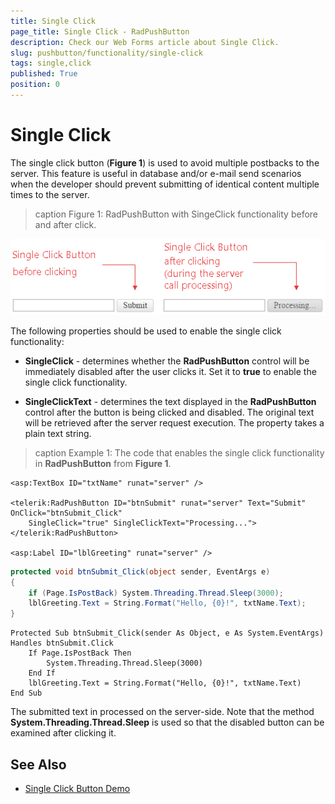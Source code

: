 ```yaml
---
title: Single Click
page_title: Single Click - RadPushButton
description: Check our Web Forms article about Single Click.
slug: pushbutton/functionality/single-click
tags: single,click
published: True
position: 0
---
```


# Single Click

The single click button (**Figure 1**) is used to avoid multiple postbacks to the server. This feature is useful in database and/or e-mail send scenarios when the developer should prevent submitting of identical content multiple times to the server.

>caption Figure 1: RadPushButton with SingeClick functionality before and after click.

![button-single-click](images/button-single-click.png)

The following properties should be used to enable the single click functionality:

* **SingleClick** - determines whether the **RadPushButton** control will be immediately disabled after the user clicks it. Set it to **true** to enable the single click functionality.

* **SingleClickText** - determines the text displayed in the **RadPushButton** control after the button is being clicked and disabled. The original text will be retrieved after the server request execution. The property takes a plain text string.

>caption Example 1: The code that enables the single click functionality in **RadPushButton** from **Figure 1**.

````ASP.NET
<asp:TextBox ID="txtName" runat="server" />

<telerik:RadPushButton ID="btnSubmit" runat="server" Text="Submit" OnClick="btnSubmit_Click"
	SingleClick="true" SingleClickText="Processing...">
</telerik:RadPushButton>

<asp:Label ID="lblGreeting" runat="server" />
````

````C#
protected void btnSubmit_Click(object sender, EventArgs e)
{
	if (Page.IsPostBack) System.Threading.Thread.Sleep(3000);
	lblGreeting.Text = String.Format("Hello, {0}!", txtName.Text);
}
````
````VB
Protected Sub btnSubmit_Click(sender As Object, e As System.EventArgs) Handles btnSubmit.Click
	If Page.IsPostBack Then
		System.Threading.Thread.Sleep(3000)
	End If
	lblGreeting.Text = String.Format("Hello, {0}!", txtName.Text)
End Sub
````

The submitted text in processed on the server-side. Note that the method **System.Threading.Thread.Sleep**	is used so that the disabled button can be examined after clicking it.

## See Also

 * [Single Click Button Demo](https://demos.telerik.com/aspnet-ajax/pushbutton/examples/singleclick/defaultcs.aspx)
